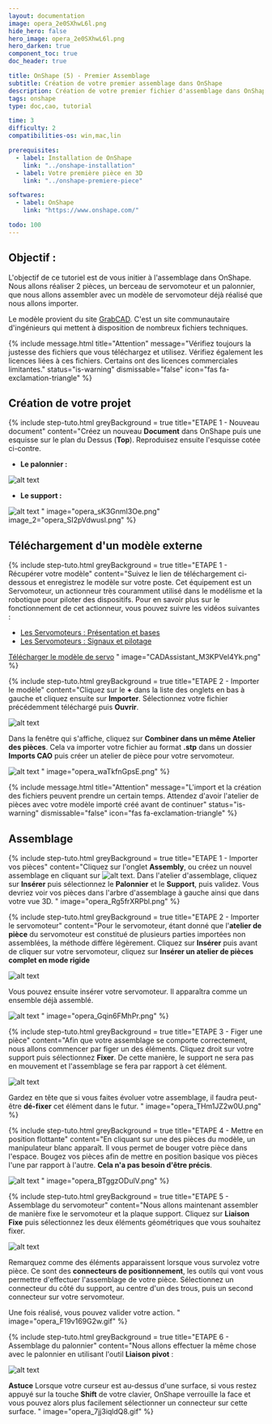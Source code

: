 ```yaml
---
layout: documentation
image: opera_2e0SXhwL6l.png
hide_hero: false
hero_image: opera_2e0SXhwL6l.png
hero_darken: true
component_toc: true
doc_header: true

title: OnShape (5) - Premier Assemblage
subtitle: Création de votre premier assemblage dans OnShape
description: Création de votre premier fichier d'assemblage dans OnShape
tags: onshape
type: doc,cao, tutorial

time: 3
difficulty: 2
compatibilities-os: win,mac,lin

prerequisites:
  - label: Installation de OnShape
    link: "../onshape-installation"
  - label: Votre première pièce en 3D
    link: "../onshape-premiere-piece"

softwares: 
  - label: OnShape
    link: "https://www.onshape.com/"

todo: 100
---
```


## Objectif :

L'objectif de ce tutoriel est de vous initier à l'assemblage dans OnShape. Nous allons réaliser 2 pièces, un berceau de servomoteur et un palonnier, que nous allons assembler avec un modèle de servomoteur déjà réalisé que nous allons importer.

Le modèle provient du site [GrabCAD](https://grabcad.com/library). C'est un site communautaire d'ingénieurs qui mettent à disposition de nombreux fichiers techniques. 

{% include message.html title="Attention" message="Vérifiez toujours la justesse des fichiers que vous téléchargez et utilisez. Vérifiez également les licences liées à ces fichiers. Certains ont des licences commerciales limitantes."
status="is-warning" dismissable="false" icon="fas fa-exclamation-triangle" %}

## Création de votre projet

{% include step-tuto.html 
greyBackground = true
title="ETAPE 1 - Nouveau document"
content="Créez un nouveau **Document** dans OnShape puis une esquisse sur le plan du Dessus (**Top**). Reproduisez ensuite l'esquisse cotée ci-contre.

- **Le palonnier :** 

![alt text](opera_f59RUI0Vyd.png) 

- **Le support :**

![alt text](opera_6WpHNgYTnZ.png)
" 
image="opera_sK3GnmI3Oe.png"
image_2="opera_SI2pVdwusl.png" %}


## Téléchargement d'un modèle externe

{% include step-tuto.html 
greyBackground = true
title="ETAPE 1 - Récupérer votre modèle"
content="Suivez le lien de téléchargement ci-dessous et enregistrez le modèle sur votre poste. Cet équipement est un Servomoteur, un actionneur très couramment utilisé dans le modélisme et la robotique pour piloter des dispositifs. Pour en savoir plus sur le fonctionnement de cet actionneur, vous pouvez suivre les vidéos suivantes : 
- [Les Servomoteurs : Présentation et bases](https://youtu.be/igxxH9_NNl4)
- [Les Servomoteurs : Signaux et pilotage](https://youtu.be/WfrrK6lKP0U)

[Télécharger le modèle de servo](mg996R_v2.step)
" 
image="CADAssistant_M3KPVel4Yk.png" %}

{% include step-tuto.html 
greyBackground = true
title="ETAPE 2 - Importer le modèle"
content="Cliquez sur le **+** dans la liste des onglets en bas à gauche et cliquez ensuite sur **Importer**. Sélectionnez votre fichier précédemment téléchargé puis **Ouvrir**.

![alt text](opera_z26sYcw9pG.png)

Dans la fenêtre qui s'affiche, cliquez sur **Combiner dans un même Atelier des pièces**. Cela va importer votre fichier au format **.stp** dans un dossier **Imports CAO** puis créer un atelier de pièce pour votre servomoteur.

![alt text](opera_tNtS4GRNgc.png)
" 
image="opera_waTkfnGpsE.png" %}

{% include message.html title="Attention" message="L'import et la création des fichiers peuvent prendre un certain temps. Attendez d'avoir l'atelier de pièces avec votre modèle importé créé avant de continuer"
status="is-warning" dismissable="false" icon="fas fa-exclamation-triangle" %}

## Assemblage

{% include step-tuto.html 
greyBackground = true
title="ETAPE 1 - Importer vos pièces"
content="Cliquez sur l'onglet **Assembly**, ou créez un nouvel assemblage en cliquant sur ![alt text](opera_jACBG7LaQS.png). Dans l'atelier d'assemblage, cliquez sur **Insérer** puis sélectionnez le **Palonnier** et le **Support**, puis validez. Vous devriez voir vos pièces dans l'arbre d'assemblage à gauche ainsi que dans votre vue 3D.
" 
image="opera_Rg5frXRPbl.png" %}

{% include step-tuto.html 
greyBackground = true
title="ETAPE 2 - Importer le servomoteur"
content="Pour le servomoteur, étant donné que l'**atelier de pièce** du servomoteur est constitué de plusieurs parties importées non assemblées, la méthode diffère légèrement. Cliquez sur **Insérer** puis avant de cliquer sur votre servomoteur, cliquez sur **Insérer un atelier de pièces complet en mode rigide**

![alt text](opera_LLkzEI6y6p.png)

Vous pouvez ensuite insérer votre servomoteur. Il apparaîtra comme un ensemble déjà assemblé.

![alt text](opera_fPbqNmw62t.png)
" 
image="opera_Gqin6FMhPr.png" %}

{% include step-tuto.html 
greyBackground = true
title="ETAPE 3 - Figer une pièce"
content="Afin que votre assemblage se comporte correctement, nous allons commencer par figer un des éléments. Cliquez droit sur votre support puis sélectionnez **Fixer**. De cette manière, le support ne sera pas en mouvement et l'assemblage se fera par rapport à cet élément.

![alt text](opera_PNPE0cXwUA.png)

Gardez en tête que si vous faites évoluer votre assemblage, il faudra peut-être **dé-fixer** cet élément dans le futur. 
" 
image="opera_THm1JZ2w0U.png" %}

{% include step-tuto.html 
greyBackground = true
title="ETAPE 4 - Mettre en position flottante"
content="En cliquant sur une des pièces du modèle, un manipulateur blanc apparaît. Il vous permet de bouger votre pièce dans l'espace. Bougez vos pièces afin de mettre en position basique vos pièces l'une par rapport à l'autre. **Cela n'a pas besoin d'être précis**.

![alt text](opera_pPL7t8a67t.gif)
" 
image="opera_BTggzODulV.png" %}

{% include step-tuto.html 
greyBackground = true
title="ETAPE 5 - Assemblage du servomoteur"
content="Nous allons maintenant assembler de manière fixe le servomoteur et la plaque support. Cliquez sur **Liaison Fixe** puis sélectionnez les deux éléments géométriques que vous souhaitez fixer.

![alt text](opera_C9R3hmaIGG.png)

Remarquez comme des éléments apparaissent lorsque vous survolez votre pièce. Ce sont des **connecteurs de positionnement**, les outils qui vont vous permettre d'effectuer l'assemblage de votre pièce. Sélectionnez un connecteur du côté du support, au centre d'un des trous, puis un second connecteur sur votre servomoteur.

Une fois réalisé, vous pouvez valider votre action.
"
image="opera_F19v169G2w.gif" %}

{% include step-tuto.html 
greyBackground = true
title="ETAPE 6 - Assemblage du palonnier"
content="Nous allons effectuer la même chose avec le palonnier en utilisant l'outil **Liaison pivot** :

![alt text](opera_mrbYLPEGLq.png)

**Astuce** Lorsque votre curseur est au-dessus d'une surface, si vous restez appuyé sur la touche **Shift** de votre clavier, OnShape verrouille la face et vous pouvez alors plus facilement sélectionner un connecteur sur cette surface.
" 
image="opera_7jj3iqldQ8.gif" %}

